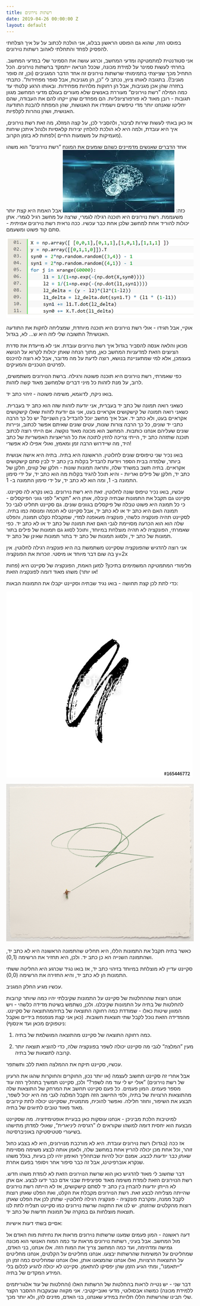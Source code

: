 ```yaml
---
title: רשתות נוירונים
date: 2019-04-26 00:00:00 Z
layout: default
---
```


בפוסט הזה, שהוא גם הפוסט הראשון בבלוג, אני הולכת לכתוב על על איך הצלחתי להפסיק לפחד והתחלתי לאהוב רשתות נוירונים.

אני סטודנטית למתמטיקה ומדעי המחשב, וכרגע עושה את הסמינר שלי במדעי המחשב. בחרתי לעשות סמינר על למידת מכונה, שככל הנראה ייתמקד ברשתות נוירונים. הכל התחיל מכך שצייצתי בתמימותי שרשתות נוירונים זה אחד הדבר המגניבים (וכן, זה סופר מגניב!). בתגובה לאותו ציוץ, נכתב לי ”כן, הן מגניבות, אבל סופר מפחידות“. כתבתי בחזרה שהן אכן מגניבות, אבל הן רחוקות מלהיות מפחידות. ובאותו הרגע קלטתי עד כמה המילה ”רשת נוירונים“ מעוררת באנשים שלא מעורים בעולם מדעי המחשב מגוון תגובות - רובן מאוד לא פורפורציונליות. הם מפחדים שהן ייקחו להם את העבודה, שהם יחליטו שאנחנו יותר מדי טיפשים וישמידו את האנושות, שהן המפתח להבנת התודעה האנושית, ושהן נוהרות לקלפיות.

אז כאן באתי לעשות שירות לציבור, ולהסביר לכן, על קצה המזלג, מה זאת רשת נוירונים, איך היא עובדת, ולמה היא לא הולכת להלחין יצירות קלאסיות ולנהל איתכן שיחות מעמיקות על משמעות החיים )לפחות לא בזמן הקרוב).

אחד הדברים שאנשים מדמיינים כשהם שומעים את המונח ”רשת נוירונים“ הוא משהו כזה:
![רשת נוירונים](/images/images.jpeg)
אבל האמת היא קצת יותר משעממת. רשת נוירונים היא תוכנה רגילה לגמרי, שרצה על מחשב רגיל לגמרי. אתן יכולות להוריד אחת למחשב שלכן אחת כבר עכשיו. ככה נראית רשת נוירונים *אמיתית* - סתם קוד פשוט ומשעמם.


![סתם קוד](/images/0.jpeg)

אוקיי, אבל תגידו - אולי רשת נוירונים היא תוכנה מיוחדת, שמצליחה לחקות את התודעה האנושית? התשובה שלי לזה היא ש... לא, בגדול.

מכאן והלאה אנסה להסביר בגדול איך רשת נוירונים עובדת. אני לא מייעדת את סדרת הציוצים הזאת למדעניות המחשב כאן, מתוך הנחה שאתן יכולות לקרוא על הנושא בעצמכן, אלא למי שמתעניינת בנושא, רוצה לדעת על מה מדובר, אבל לא רוצה להיכנס לפרטים הטכניים והמעיקים.

כפי שאמרתי, רשת נוירונים היא תוכנה פשוטה ורגילה. ברשת הנוירונים משתמשים, לרוב, על מנת לזהות כל מיני דברים שלמחשב מאוד קשה לזהות.

בואו ניקח, לדוגמא, משימה פשוטה - זיהוי כתב יד.

כשאני רואה תמונה של כתב יד בעברית, אני יודעת לזהות שזה הוא כתב יד בעברית. כשאני רואה תמונה של קישקושים אקראיים בעט, אני גם יודעת לזהות שאלו קישקושים אקראיים בעט, ולא כתב יד. אבל איך מחשב יוכל להבדיל בין השניים? יש כל כך הרבה כתבי יד שונים, כל כך הרבה צורות שונות, עטים שונים שאיתם אפשר לכתוב, וניירות שונים שעליהם אנחנו כותבות. המחשב הוא מכונה מאוד נוקשה. אם הייתי רוצה לכתוב תוכנה שתזהה כתב יד, הייתי צריכה להזין לתוכה את כל הוריאציות האפשריות של כתב היד, מה שיידרוש הרבה זמן ומאמץ, ואולי אפילו לא אפשרי!

בואו נכיר שני טיפוסים שונים לחלוטין. הראשונה היא בתיה. בתיה היא אישה אנושית ביותר, שלמדה בבית הספר ויודעת להבדיל בקלות בין כתב יד לבין סתם קישקושים אקראיים. בתיה תשב במשרד שלה, ותראה תמונות שונות - חלקן של קווים, חלקן של כתב יד, חלקן של פילים ואריות - והיא תוכל להגיד בקלות מה הוא כתב יד, על ידי סימון התמונה ב- 1, ומה הוא לא כתב יד, על ידי סימון התמונה ב- 1.

עכשיו, בואו נכיר טיפוס שונה לחלוטין. זאת היא רשת נוירונים. בואו נקרא לה סקיינט. סקיינט גם תקבל את התמונות שבתיה קיבלה, אותן היא ”תקרא“ לפני גווני הפיקסלים - כי כל תמונה היא פשוט טבלה של פיקסלים בגוונים שונים. גם סקיינט תחליט לגבי כל תמונה האם היא כתב יד או לא כתב יד, אבל סקיינט לא חכמה ומנוסה כמו בתיה. לסקיינט תהיה פונקציה כלשהי, פונקציה מעאפנה למדי, שמקבלת כקלט תמונה, והפלט שלה הוא הוא הכרעה מסויימת לגבי האם זאת תמונה של כתב יד או לא כתב יד. כפי שאמרתי, הפונקציה לא תהיה מוצלחת במיוחד, ותוכל לסווג גם תמונות של פילים בתור תמונות של כתב יד, ולסווג תמונות של כתב יד בתור תמונות שאינן של כתב יד.

אני רוצה להדגיש שהפונקציה שסקיינט משתמשת בה היא פונקציה רגילה לחלוטין. אין בה שום דבר מיוחד או מיסטי. זוכרות את הפונקציה y=2x

מלימודי המתמטיקה המשמימים בתיכון? למען האמת, הפונקציה של סקיינט היא (פחות או יותר) משהו מאוד דומה לפונקציה הזאת!

כדי לתת לכן קצת תחושה - בואו נגיד שבתיה וסקיינט יקבלו את התמונות הבאות:

![אות](/images/500_F_165446772_GRBMPCDLGyIZIIbDD8CSYtZBzgUnB8GI.jpg)


![לא אות](/images/Green_Line__2009.jpg)

כאשר בתיה תקבל את התמונות הללו, היא תחליט שהתמונה הראשונה היא לא כתב יד, ושהתמונה השנייה הא כן כתב יד. ולכן, היא תחזיר את הרשימה (0,1).

סקיינט עדיין לא מוצלחת במיוחד בזיהוי כתב יד, אז בואו נגיד שכרגע היא החליטה ששתי התמונות הן לא כתב יד, והיא החזירה את הרשימה (0,0).

עכשיו מגיע החלק המגניב.

אנחנו רוצות שההחלטות של סקיינט על התמונות שקיבלתי יהיו כמה שיותר קרובות להחלטות של בתיה על התמונות שקיבלנו. ולכן, נשתמש בשיטת מדידה כלשהי - ויש המווון שיטות כאלו - שמודדת כמה רחוקה התוצאה של בתיהמהתוצאה של סקיינט. מהמדידה הזאת נוכל לקבל שתי תוצאות חשובות. (כאן אני קצת מנפנפת בידיים ואקבל ניטפוקים מכאן ועד אינסוף):

1. כמה רחוקה התוצאה של סקיינט מהתוצאה המושלמת של בתיה.

2. מעין ”המלצה“ לגבי מה סקיינט יכולה לשפר בפונקציה שלה, כדי להוציא תוצאה יותר קרובה לתוצאות של בתיה.

עכשיו, סקיינט תיקח את ההמלצה הזאת ללב ותשתפר.

אבל אחרי זה סקיינט תחשוב לעצמה (או יותר נכון, החוקרים והחוקרות שהגו את הרעיון של רשת נוירונים) ”אולי יש לי עוד מה לשפר?“ ולכן, סקיינט תמשיך בתהליך הזה עוד מספר פעמים. המון פעמים. כל פעם סקיינט תחשב את המרחק של התוצאות שלה מהתוצאות הרצויות של בתיה, ולפי החישוב הזה תקבל המלצה לגבי מה היא יכול לשפר, תבצע את השיפור, וחוזר חלילה. ואפשר להוכיח, מתמטית, שסקיינט יכולה לתת קירובים מאוד מאוד טובים לתיוגים של בתיה.

למיטיבות הלכת מביניכן - אנחנו עוסקות כאן בבעיית אופטימיזיציה. מה שסקיינט מבצעת הוא יחסית דומה למשהו שקוראים לו ”רגרסיה ליניארית“, שאולי למדתן מתישהו בשיעורי סטטיסטיקה באוניברסיטה.

אז ככה (בגדול) רשת נוירונים עובדת. היא לא מורכבת מנוירונים, היא לא בצבע כחול זוהר, וכל אחת מכן יכולה להריץ אחת במחשב שלה, ולאמן אותה לבצע משימה מסויימת *שאתן כבר יודעות לבצע*. אמנם יכול להיות שבתהליך האימון יהיו לכן בעיות, בגלל משהו שנקרא אוברפיטינג, אבל זה כבר סיפור אחר ויסופר בפעם אחרת.

דבר שחשוב לי מאוד להדגיש כאן הוא שרשת הנוירונים הזאת לא לומדת משהו חדש. רשת הנוירונים הזאת לומדת משימה מאוד ספיציפית שבני אדם כבר ידעו לבצע. אם אתן לא הייתן יודעות להבחין בין כתב יד לסתם קישקושים, אז לא הייתה רשת נוירונים שהייתה מצליחה לבצע זאת. רשת הנוירונים מקבלת את הקלט, ואת הפלט שאתן רוצות לקבל ממנה, ומקרבת פונקציה - פונקציה רגילה לחלוטין- שתתן לכן את הפלט שאתן רוצות מהקלטים שהזנתן. יש לנו את התקווה שרשת נוירונים כמו סקיינט תצליח לתת לנו תוצאות מוצלחות גם במקרה של תמונות חדשות של כתב יד.

אסיים בשתי דעות אישיות:

דעה ראשונה - המון פעמים שמענו שרשתות נוירונים מראות את נחיתות מוח האדם אל מול המחשב. אבל בעיני, רשתות נוירונים מראות עד כמה המוח האנושי הוא מכונה גמישה ומדהימה, ועד כמה המחשב צריך את המוח הזה. אלו אנחנו, בני האדם, שמחליטים על המשימות שהרשתות יבצעו. אנחנו מחליטים על הקלטים, אנחנו מחליטים על התוצאות הרצויות, ואלו אנחנו שהמצאנו אותן, ואלו אנחנו שמחליטים כמה זמן הן ”ייתאמנו“, ומתי הגיע הזמן שהן יפסיקו להתאמן. סקיינט לא יכולה להגיע לכלום בלי המידע המקדים של בתיה.

דבר שני - יש נטייה לראות בהחלטות של הרשתות האלו (והחלטות של עוד אלגוריתמים ללמידת מכונה) כמשהו אבסולוטי, מדעי ואובייקטיבי. אני מקווה שבעקבות ההסבר הקצר שלי תבינו שהרשתות הללו תלויות במידע שאנחנו, בני האדם, מזינים להן, ולא יותר מכך.
